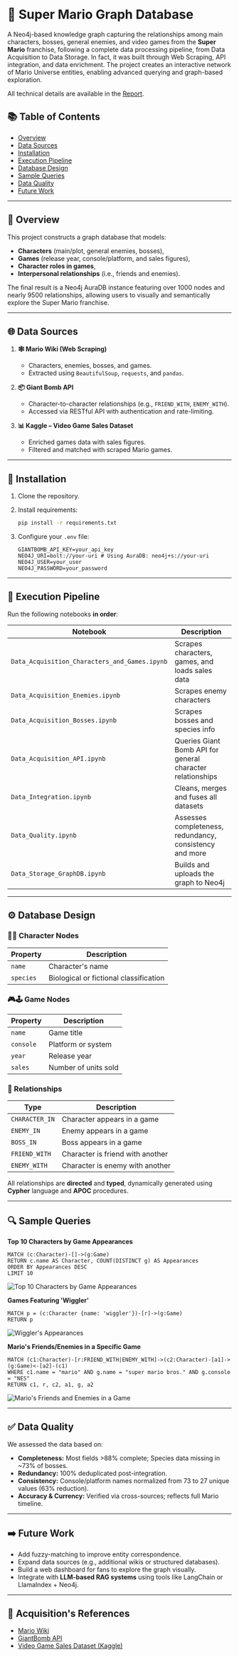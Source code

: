 # 🏰 Super Mario Graph Database

A Neo4j-based knowledge graph capturing the relationships among main characters, bosses, general enemies, and video games from the **Super Mario** franchise, following a complete data processing pipeline, from Data Acquisition to Data Storage. In fact, it was built through Web Scraping, API integration, and data enrichment. The project creates an interactive network of Mario Universe entities, enabling advanced querying and graph-based exploration.

All technical details are available in the [Report](/Report.pdf).

## 📚 Table of Contents

- [Overview](#overview)
- [Data Sources](#data-sources)
- [Installation](#installation)
- [Execution Pipeline](#execution-pipeline)
- [Database Design](#database-design)
- [Sample Queries](#sample-queries)
- [Data Quality](#data-quality)
- [Future Work](#future-work)

---

## 📖 Overview

This project constructs a graph database that models:

- **Characters** (main/plot, general enemies, bosses),
- **Games** (release year, console/platform, and sales figures),
- **Character roles in games**,
- **Interpersonal relationships** (i.e., friends and enemies).

The final result is a Neo4j AuraDB instance featuring over 1000 nodes and nearly 9500 relationships, allowing users to visually and semantically explore the Super Mario franchise.

---

## 🌐 Data Sources

1. **🕸️ Mario Wiki (Web Scraping)**
   - Characters, enemies, bosses, and games.
   - Extracted using `BeautifulSoup`, `requests`, and `pandas`.

2. **📦 Giant Bomb API**
   - Character-to-character relationships (e.g., `FRIEND_WITH`, `ENEMY_WITH`).
   - Accessed via RESTful API with authentication and rate-limiting.

3. **📊 Kaggle – Video Game Sales Dataset**
   - Enriched games data with sales figures.
   - Filtered and matched with scraped Mario games.

---

## 🧩 Installation

1. Clone the repository.

2. Install requirements:
   ```bash
   pip install -r requirements.txt
   ```

3. Configure your `.env` file:
   ```
   GIANTBOMB_API_KEY=your_api_key
   NEO4J_URI=bolt://your-uri # Using AuraDB: neo4j+s://your-uri
   NEO4J_USER=your_user
   NEO4J_PASSWORD=your_password
   ```

---

## 🧪 Execution Pipeline

Run the following notebooks **in order**:

| Notebook                                | Description                                                |
|-----------------------------------------|------------------------------------------------------------|
| `Data_Acquisition_Characters_and_Games.ipynb` | Scrapes characters, games, and loads sales data      |
| `Data_Acquisition_Enemies.ipynb`       | Scrapes enemy characters                                    |
| `Data_Acquisition_Bosses.ipynb`        | Scrapes bosses and species info                             |
| `Data_Acquisition_API.ipynb`           | Queries Giant Bomb API for general character relationships  |
| `Data_Integration.ipynb`               | Cleans, merges and fuses all datasets                       |
| `Data_Quality.ipynb`                   | Assesses completeness, redundancy, consistency and more     |
| `Data_Storage_GraphDB.ipynb`           | Builds and uploads the graph to Neo4j                       |

---

## ⚙️ Database Design

### 🍄🐢 Character Nodes

| Property | Description                                |
|----------|--------------------------------------------|
| `name`   | Character's name                           |
| `species`| Biological or fictional classification     |

### 🎮🕹️ Game Nodes

| Property | Description            |
|----------|------------------------|
| `name`   | Game title             |
| `console`| Platform or system     |
| `year`   | Release year           |
| `sales`  | Number of units sold   |

### 🔗 Relationships

| Type            | Description                             |
|-----------------|-----------------------------------------|
| `CHARACTER_IN`  | Character appears in a game             |
| `ENEMY_IN`      | Enemy appears in a game                 |
| `BOSS_IN`       | Boss appears in a game                  |
| `FRIEND_WITH`   | Character is friend with another        |
| `ENEMY_WITH`    | Character is enemy with another         |

All relationships are **directed** and **typed**, dynamically generated using **Cypher** language and **APOC** procedures.

---

## 🔍 Sample Queries

**Top 10 Characters by Game Appearances**
```cypher
MATCH (c:Character)-[]->(g:Game)
RETURN c.name AS Character, COUNT(DISTINCT g) AS Appearances
ORDER BY Appearances DESC
LIMIT 10
```
![Top 10 Characters by Game Appearances](graphs/top10_characters_by_game_appearances.png)

**Games Featuring 'Wiggler'**
```cypher
MATCH p = (c:Character {name: 'wiggler'})-[r]->(g:Game)
RETURN p
```
![Wiggler's Appearances](graphs/wiggler_appearances.png)

**Mario's Friends/Enemies in a Specific Game**
```cypher
MATCH (c1:Character)-[r:FRIEND_WITH|ENEMY_WITH]->(c2:Character)-[a1]->(g:Game)<-[a2]-(c1)
WHERE c1.name = "mario" AND g.name = "super mario bros." AND g.console = "NES"
RETURN c1, r, c2, a1, g, a2
```
![Mario's Friends and Enemies in a Game](graphs/mario_enemies_friends_in_a_game.png)

---

## ✅ Data Quality

We assessed the data based on:

- **Completeness:** Most fields >88% complete; Species data missing in ~73% of bosses.
- **Redundancy:** 100% deduplicated post-integration.
- **Consistency:** Console/platform names normalized from 73 to 27 unique values (63% reduction).
- **Accuracy & Currency:** Verified via cross-sources; reflects full Mario timeline.

---

## ➡️ Future Work

- Add fuzzy-matching to improve entity correspondence.
- Expand data sources (e.g., additional wikis or structured databases).
- Build a web dashboard for fans to explore the graph visually.
- Integrate with **LLM-based RAG systems** using tools like LangChain or LlamaIndex + Neo4j.

---

## 📎 Acquisition's References

- [Mario Wiki](https://www.mariowiki.com/)
- [GiantBomb API](https://www.giantbomb.com/api/)
- [Video Game Sales Dataset (Kaggle)](https://www.kaggle.com/datasets/thedevastator/video-game-sales-and-ratings)
